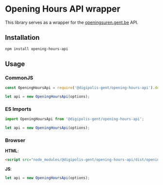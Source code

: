 # Opening Hours API wrapper
This library serves as a wrapper for the [openingsuren.gent.be](http://openingsuren.gent.be) API. 

## Installation
```bash
npm install opening-hours-api
``` 

## Usage
### CommonJS
```javascript
const OpeningHoursApi = require('@digipolis-gent/opening-hours-api').default;

let api = new OpeningHoursApi(options);
```
### ES Imports
```javascript
import OpeningHoursApi from '@digipolis-gent/opening-hours-api';

let api = new OpeningHoursApi(options);
```

### Browser
**HTML**:
```html
<script src="node_modules/@digipolis-gent/opening-hours-api/dist/opening-hours-api.js"></script>
```
**JS**:
```js
let api = new OpeningHoursApi(options);
```

